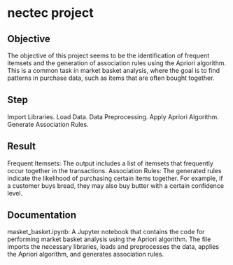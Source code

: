 # nectec project

## Objective
The objective of this project seems to be the identification of frequent itemsets and the generation of association rules using the Apriori algorithm. This is a common task in market basket analysis, where the goal is to find patterns in purchase data, such as items that are often bought together.

## Step
Import Libraries.
Load Data.
Data Preprocessing.
Apply Apriori Algorithm.
Generate Association Rules.

## Result
Frequent Itemsets: The output includes a list of itemsets that frequently occur together in the transactions.
Association Rules: The generated rules indicate the likelihood of purchasing certain items together. For example, if a customer buys bread, they may also buy butter with a certain confidence level.

## Documentation
masket_basket.ipynb: A Jupyter notebook that contains the code for performing market basket analysis using the Apriori algorithm. The file imports the necessary libraries, loads and preprocesses the data, applies the Apriori algorithm, and generates association rules.